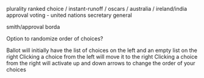 plurality
ranked choice / instant-runoff / oscars / australia / ireland/india
approval voting - united nations secretary general

smith/approval
borda


Option to randomize order of choices?

Ballot will initially have the list of choices on the left and an empty list on the right
Clicking a choice from the left will move it to the right
Clicking a choice from the right will activate up and down arrows to change the order of your choices
